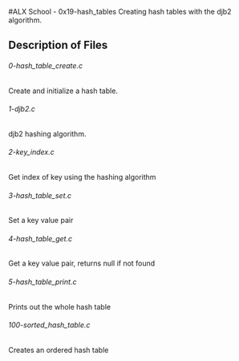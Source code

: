 #ALX School - 0x19-hash_tables
Creating hash tables with the djb2 algorithm.


## Description of Files
<h6>0-hash_table_create.c</h6>
Create and initialize a hash table.

<h6>1-djb2.c</h6>
djb2 hashing algorithm.

<h6>2-key_index.c</h6>
Get index of key using the hashing algorithm

<h6>3-hash_table_set.c</h6>
Set a key value pair

<h6>4-hash_table_get.c</h6>
Get a key value pair, returns null if not found

<h6>5-hash_table_print.c</h6>
Prints out the whole hash table

<h6>100-sorted_hash_table.c</h6>
Creates an ordered hash table

